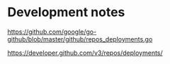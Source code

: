 # Development notes

https://github.com/google/go-github/blob/master/github/repos_deployments.go

https://developer.github.com/v3/repos/deployments/


